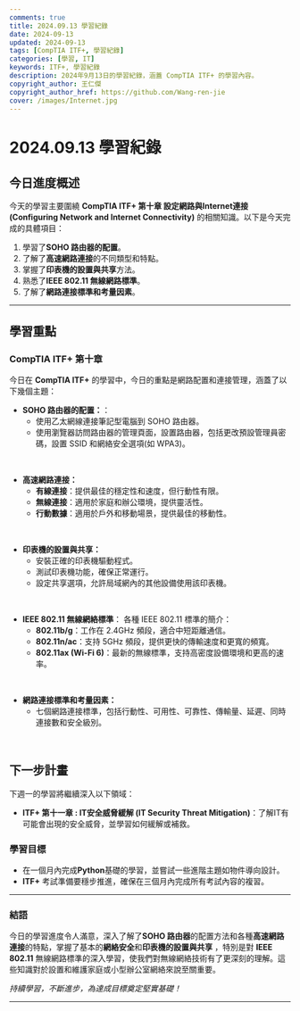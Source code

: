 ```yaml
---
comments: true
title: 2024.09.13 學習紀錄
date: 2024-09-13
updated: 2024-09-13
tags: [CompTIA ITF+, 學習紀錄]
categories: [學習, IT]
keywords: ITF+, 學習紀錄
description: 2024年9月13日的學習紀錄，涵蓋 CompTIA ITF+ 的學習內容。
copyright_author: 王仁傑
copyright_author_href: https://github.com/Wang-ren-jie
cover: /images/Internet.jpg
---
```


# 2024.09.13 學習紀錄

## 今日進度概述

今天的學習主要圍繞 **CompTIA ITF+ 第十章 設定網路與Internet連接 (Configuring Network and Internet Connectivity\)** 的相關知識。以下是今天完成的具體項目：

1. 學習了**SOHO 路由器的配置**。
2. 了解了**高速網路連接**的不同類型和特點。
3. 掌握了**印表機的設置與共享**方法。
4. 熟悉了**IEEE 802.11 無線網路標準**。
5. 了解了**網路連接標準和考量因素**。



---

## 學習重點

### CompTIA ITF+ 第十章

今日在 **CompTIA ITF\+** 的學習中，今日的重點是網路配置和連接管理，涵蓋了以下幾個主題：

- **SOHO 路由器的配置：**：
    - 使用乙太網線連接筆記型電腦到 SOHO 路由器。
    - 使用瀏覽器訪問路由器的管理頁面，設置路由器，包括更改預設管理員密碼，設置 SSID 和網絡安全選項(如 WPA3)。
</br>


- **高速網路連接：**
    - **有線連接**：提供最佳的穩定性和速度，但行動性有限。
    - **無線連接**：適用於家庭和辦公環境，提供靈活性。
    - **行動數據**：適用於戶外和移動場景，提供最佳的移動性。
</br>


- **印表機的設置與共享：**
    - 安裝正確的印表機驅動程式。
    - 測試印表機功能，確保正常運行。
    - 設定共享選項，允許局域網內的其他設備使用該印表機。
</br>


- **IEEE 802.11 無線網絡標準**：
  各種 IEEE 802.11 標準的簡介：
  - **802.11b/g**：工作在 2.4GHz 頻段，適合中短距離通信。
  - **802.11n/ac**：支持 5GHz 頻段，提供更快的傳輸速度和更寬的頻寬。
  - **802.11ax (Wi-Fi 6\)**：最新的無線標準，支持高密度設備環境和更高的速率。
</br>

- **網路連接標準和考量因素：**
    - 七個網路連接標準，包括行動性、可用性、可靠性、傳輸量、延遲、同時連接數和安全級別。
</br>


## 下一步計畫

下週一的學習將繼續深入以下領域：

- **ITF+ 第十一章 : IT安全威脅緩解 (IT Security Threat Mitigation\)**：了解IT有可能會出現的安全威脅，並學習如何緩解或補救。

### 學習目標

- 在一個月內完成**Python**基礎的學習，並嘗試一些進階主題如物件導向設計。
- **ITF+** 考試準備要穩步推進，確保在三個月內完成所有考試內容的複習。

---

### 結語

今日的學習進度令人滿意，深入了解了**SOHO 路由器**的配置方法和各種**高速網路連接**的特點，掌握了基本的**網絡安全**和**印表機的設置與共享** ，特別是對 **IEEE 802.11** 無線網路標準的深入學習，使我們對無線網絡技術有了更深刻的理解。這些知識對於設置和維護家庭或小型辦公室網絡來說至關重要。

_持續學習，不斷進步，為達成目標奠定堅實基礎！_

---
